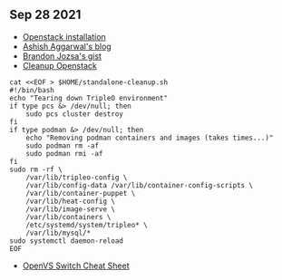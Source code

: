 ## Sep 28 2021

- [Openstack installation](https://access.redhat.com/documentation/en-us/red_hat_openstack_platform/16.1/html/standalone_deployment_guide/all-in-one-openstack-installation)
- [Ashish Aggarwal's blog](https://github.com/rh-telco-tigers/OSP16.2-AIO)
- [Brandon Jozsa's gist](https://gist.github.com/v1k0d3n/f90fb378730d1c7c57b0a642d40e4262)
- [Cleanup Openstack](https://www.redhat.com/sysadmin/tripleo-standalone-system)
```
cat <<EOF > $HOME/standalone-cleanup.sh
#!/bin/bash
echo "Tearing down TripleO environment"
if type pcs &> /dev/null; then
    sudo pcs cluster destroy
fi
if type podman &> /dev/null; then
    echo "Removing podman containers and images (takes times...)"
    sudo podman rm -af
    sudo podman rmi -af
fi
sudo rm -rf \
    /var/lib/tripleo-config \
    /var/lib/config-data /var/lib/container-config-scripts \
    /var/lib/container-puppet \
    /var/lib/heat-config \
    /var/lib/image-serve \
    /var/lib/containers \
    /etc/systemd/system/tripleo* \
    /var/lib/mysql/*
sudo systemctl daemon-reload
EOF
```
- [OpenVS Switch Cheat Sheet](https://randomsecurity.dev/posts/openvswitch-cheat-sheet/)
